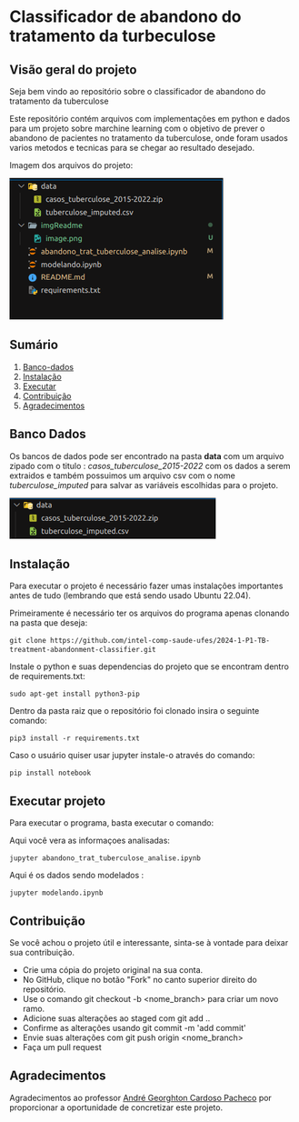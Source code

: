 # Classificador de abandono do tratamento da turbeculose

## Visão geral do projeto 
Seja bem vindo ao repositório sobre o classificador de abandono do tratamento da tuberculose 

Este repositório contém arquivos com implementações em python e dados para um projeto sobre marchine learning com o objetivo de prever o abandono de pacientes no tratamento da tuberculose, onde foram usados varios metodos e tecnicas para se chegar ao resultado desejado.

Imagem dos arquivos do projeto:

![alt text](imgReadme/imagearquivos.png)

## Sumário
1. [Banco-dados](#banco-dados)
2. [Instalação](#instalação)
3. [Executar](#executar-projeto)
4. [Contribuição](#contribuição)
5. [Agradecimentos](#agradecimentos)


## Banco Dados
Os bancos de dados pode ser encontrado na pasta **data** com um arquivo zipado com o titulo : *casos_tuberculose_2015-2022* com os dados a serem extraidos e também possuimos um arquivo csv com o nome *tuberculose_imputed*  para salvar as variáveis escolhidas para o projeto.

![alt text](imgReadme/data.png)

## Instalação

Para executar o projeto é necessário fazer umas instalações importantes antes de tudo (lembrando que está sendo usado Ubuntu 22.04).

Primeiramente é necessário ter os arquivos do programa apenas clonando na pasta que deseja: 

```
git clone https://github.com/intel-comp-saude-ufes/2024-1-P1-TB-treatment-abandonment-classifier.git
```

Instale o python e suas dependencias do projeto que se encontram dentro de requirements.txt: 
```
sudo apt-get install python3-pip
```

Dentro da pasta raiz que o repositório foi clonado insira o seguinte comando: 

```
pip3 install -r requirements.txt
```

Caso o usuário quiser usar jupyter instale-o através do comando: 
```
pip install notebook
```

## Executar projeto

Para executar o programa, basta executar o comando:

Aqui você vera as informaçoes analisadas: 
```
jupyter abandono_trat_tuberculose_analise.ipynb
```

Aqui é os dados sendo modelados :
```
jupyter modelando.ipynb
```

## Contribuição

Se você achou o projeto útil e interessante, sinta-se à vontade para deixar sua contribuição.

* Crie uma cópia do projeto original na sua conta.
* No GitHub, clique no botão "Fork" no canto superior direito do repositório.
* Use o comando git checkout -b <nome_branch> para criar um novo ramo.
* Adicione suas alterações ao staged com git add ..
* Confirme as alterações usando git commit -m 'add commit'
* Envie suas alterações com git push origin <nome_branch>
* Faça um pull request

## Agradecimentos

Agradecimentos ao professor [André Georghton Cardoso Pacheco](https://github.com/paaatcha) por proporcionar a oportunidade de concretizar este projeto.